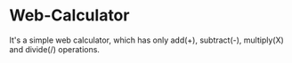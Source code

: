 # Web-Calculator
It's a simple web calculator, which has only add(+), subtract(-), multiply(X) and divide(/) operations. 
